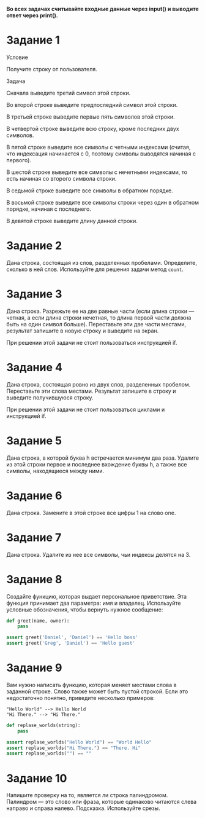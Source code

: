 **Во всех задачах считывайте входные данные через input() и выводите ответ через print().**

# Задание 1
Условие

Получите строку от пользователя.

Задача

Сначала выведите третий символ этой строки.

Во второй строке выведите предпоследний символ этой строки.

В третьей строке выведите первые пять символов этой строки.

В четвертой строке выведите всю строку, кроме последних двух символов.

В пятой строке выведите все символы с четными индексами (считая, что индексация начинается с 0, поэтому символы выводятся начиная с первого).

В шестой строке выведите все символы с нечетными индексами, то есть начиная со второго символа строки.

В седьмой строке выведите все символы в обратном порядке.

В восьмой строке выведите все символы строки через один в обратном порядке, начиная с последнего.

В девятой строке выведите длину данной строки.


# Задание 2

Дана строка, состоящая из слов, разделенных пробелами. Определите, сколько в ней слов. Используйте для решения задачи 
метод `count`.

# Задание 3

Дана строка. Разрежьте ее на две равные части (если длина строки — четная, а если длина строки нечетная, то длина 
первой части должна быть на один символ больше). Переставьте эти две части местами, результат запишите в новую строку 
и выведите на экран.

При решении этой задачи не стоит пользоваться инструкцией if.

# Задание 4

Дана строка, состоящая ровно из двух слов, разделенных пробелом. Переставьте эти слова местами. Результат запишите в 
строку и выведите получившуюся строку.

При решении этой задачи не стоит пользоваться циклами и инструкцией if.

# Задание 5

Дана строка, в которой буква h встречается минимум два раза. Удалите из этой строки первое и последнее вхождение 
буквы h, а также все символы, находящиеся между ними.

# Задание 6

Дана строка. Замените в этой строке все цифры 1 на слово one.

# Задание 7

Дана строка. Удалите из нее все символы, чьи индексы делятся на 3.

# Задание 8

Создайте функцию, которая выдает персональное приветствие. Эта функция принимает два параметра: имя и владелец.
Используйте условные обозначения, чтобы вернуть нужное сообщение:

```python
def greet(name, owner):
    pass

assert greet('Daniel', 'Daniel') == 'Hello boss'
assert greet('Greg', 'Daniel') == 'Hello guest'
```

# Задание 9

Вам нужно написать функцию, которая меняет местами слова в заданной строке.
Слово также может быть пустой строкой. Если это недостаточно понятно, приведите несколько примеров:

```text
"Hello World" --> Hello World
"Hi There." --> "Hi There."
```
```python
def replase_worlds(string):
    pass

assert replase_worlds("Hello World") == "World Hello"
assert replase_worlds("Hi There.") == "There. Hi"
assert replase_worlds("") == ""
```

# Задание 10

Напишите проверку на то, является ли строка палиндромом. Палиндром — это слово или фраза, которые одинаково читаются 
слева направо и справа налево.
Подсказка. Используйте срезы.
